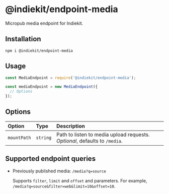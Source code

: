 # @indiekit/endpoint-media

Micropub media endpoint for Indiekit.

## Installation

`npm i @indiekit/endpoint-media`

## Usage

```js
const MediaEndpoint = require('@indiekit/endpoint-media');

const mediaEndpoint = new MediaEndpoint({
  // Options
});
```

## Options

| Option | Type | Description |
| :----- | :--- | :---------- |
| `mountPath` | `string` | Path to listen to media upload requests. *Optional*, defaults to `/media`. |

## Supported endpoint queries

* Previously published media: `/media?q=source`

  Supports `filter`, `limit` and `offset` and parameters. For example, `/media?q=source&filter=web&limit=10&offset=10`.
